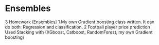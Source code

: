 # Ensembles
3 Homework (Ensembles)
1   My own Gradient boosting class written. 
    It can do both: Regression and classification.
2   Football player price prediction
    Used Stacking with (XGboost, Catboost, RandomForest, my own Gradient boosting)
